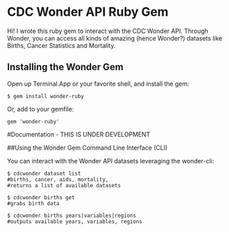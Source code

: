 # CDC Wonder API Ruby Gem

Hi! I wrote this ruby gem to interact with the CDC Wonder API. Through Wonder, you can access all kinds of amazing (hence Wonder?) datasets like Births, Cancer Statistics and Mortality. 

## Installing the Wonder Gem

Open up Terminal.App or your favorite shell, and install the gem:

    $ gem install wonder-ruby

Or, add to your gemfile:

    gem 'wonder-ruby'


#Documentation - THIS IS UNDER DEVELOPMENT

##Using the Wonder Gem Command Line Interface (CLI)

You can interact with the Wonder API datasets leveraging the wonder-cli:

    $ cdcwonder dataset list
    #births, cancer, aids, mortality, 
    #returns a list of available datasets

    $ cdcwonder births get
    #grabs birth data

    $ cdcwonder births years|variables|regions
    #outputs available years, variables, regions
